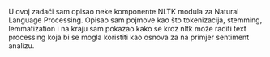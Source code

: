 U ovoj zadaći sam opisao neke komponente NLTK modula za Natural Language Processing. Opisao sam pojmove kao što tokenizacija, 
stemming, lemmatization i na kraju sam pokazao kako se kroz nltk može raditi text processing koja bi se mogla koristiti kao osnova za na primjer sentiment analizu. 
